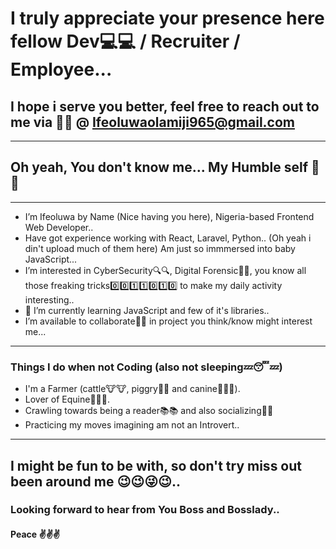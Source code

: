 # I truly appreciate your presence here fellow Dev💻💻 / Recruiter / Employee...
## I hope i serve you better, feel free to reach out to me via 💌💌 @ Ifeoluwaolamiji965@gmail.com
---

## Oh yeah, You don't know me... My Humble self 🤗🤗
---

* I’m Ifeoluwa by Name (Nice having you here), Nigeria-based Frontend Web Developer..
* Have got experience working with React, Laravel, Python.. (Oh yeah i din't upload much of them here) Am just so immmersed into baby JavaScript...
* I’m interested in CyberSecurity🔍🔍, Digital Forensic🔬🔬, you know all those freaking tricks0️⃣0️⃣1️⃣1️⃣0️⃣1️⃣0️⃣ to make my daily activity interesting..
* 🌱 I’m currently learning JavaScript and few of it's libraries..
* I’m available to collaborate👬👭 in project you think/know might interest me...

---

### Things I do when not Coding (also not sleeping💤😴💤)

* I'm a Farmer (cattle🐮🐮, piggry🐷🐷 and canine🐶🐕‍🦺).
* Lover of Equine🐴🐴🐎.
* Crawling towards being a reader📚📚 and also socializing📱📱
* Practicing my moves imagining am not an Introvert..

---

## I might be fun to be with, so don't try miss out been around me 😉😉😜😉..
### Looking forward to hear from You Boss and Bosslady..
#### Peace ✌✌✌

<!---
Optimistic965/Optimistic965 is a ✨ special ✨ repository because its `README.md` (this file) appears on your GitHub profile.
You can click the Preview link to take a look at your changes.
--->
